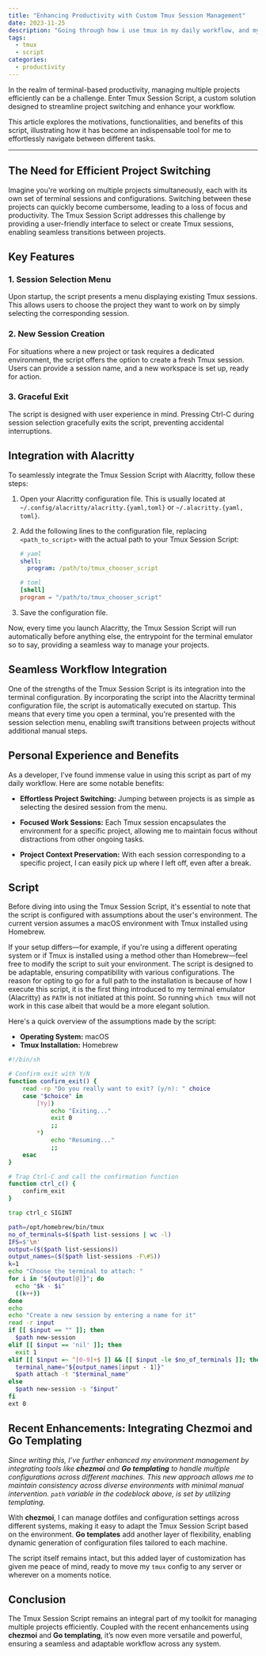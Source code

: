 ```yaml
---
title: "Enhancing Productivity with Custom Tmux Session Management"
date: 2023-11-25
description: "Going through how i use tmux in my daily workflow, and my little custom script"
tags:
  - tmux
  - script
categories:
  - productivity
---
```


In the realm of terminal-based productivity, managing multiple projects efficiently can be a challenge. Enter Tmux Session Script, a custom solution designed to streamline project switching and enhance your workflow.

<!--more-->

This article explores the motivations, functionalities, and benefits of this script, illustrating how it has become an indispensable tool for me to effortlessly navigate between different tasks.

---

## The Need for Efficient Project Switching

Imagine you're working on multiple projects simultaneously, each with its own set of terminal sessions and configurations. Switching between these projects can quickly become cumbersome, leading to a loss of focus and productivity. The Tmux Session Script addresses this challenge by providing a user-friendly interface to select or create Tmux sessions, enabling seamless transitions between projects.

## Key Features

### 1. **Session Selection Menu**

Upon startup, the script presents a menu displaying existing Tmux sessions. This allows users to choose the project they want to work on by simply selecting the corresponding session.

### 2. **New Session Creation**

For situations where a new project or task requires a dedicated environment, the script offers the option to create a fresh Tmux session. Users can provide a session name, and a new workspace is set up, ready for action.

### 3. **Graceful Exit**

The script is designed with user experience in mind. Pressing Ctrl-C during session selection gracefully exits the script, preventing accidental interruptions.

## Integration with Alacritty

To seamlessly integrate the Tmux Session Script with Alacritty, follow these steps:

1. Open your Alacritty configuration file. This is usually located at `~/.config/alacritty/alacritty.{yaml,toml}` or `~/.alacritty.{yaml, toml}`.

2. Add the following lines to the configuration file, replacing `<path_to_script>` with the actual path to your Tmux Session Script:

   ```yaml
   # yaml
   shell:
     program: /path/to/tmux_chooser_script
   ```

   ```toml
   # toml
   [shell]
   program = "/path/to/tmux_chooser_script"
   ```

3. Save the configuration file.

Now, every time you launch Alacritty, the Tmux Session Script will run automatically before anything else, the entrypoint for the terminal emulator so to say, providing a seamless way to manage your projects.

## Seamless Workflow Integration

One of the strengths of the Tmux Session Script is its integration into the terminal configuration. By incorporating the script into the Alacritty terminal configuration file, the script is automatically executed on startup. This means that every time you open a terminal, you're presented with the session selection menu, enabling swift transitions between projects without additional manual steps.

## Personal Experience and Benefits

As a developer, I've found immense value in using this script as part of my daily workflow. Here are some notable benefits:

- **Effortless Project Switching:** Jumping between projects is as simple as selecting the desired session from the menu.

- **Focused Work Sessions:** Each Tmux session encapsulates the environment for a specific project, allowing me to maintain focus without distractions from other ongoing tasks.

- **Project Context Preservation:** With each session corresponding to a specific project, I can easily pick up where I left off, even after a break.

## Script

Before diving into using the Tmux Session Script, it's essential to note that the script is configured with assumptions about the user's environment. The current version assumes a macOS environment with Tmux installed using Homebrew.

If your setup differs—for example, if you're using a different operating system or if Tmux is installed using a method other than Homebrew—feel free to modify the script to suit your environment. The script is designed to be adaptable, ensuring compatibility with various configurations.
The reason for opting to go for a full path to the installation is because of how I execute this script, it is the first thing introduced to my terminal emulator (Alacritty) as `PATH` is not initiated at this point. So running `which tmux` will not work in this case albeit that would be a more elegant solution.

Here's a quick overview of the assumptions made by the script:

- **Operating System:** macOS
- **Tmux Installation:** Homebrew

```bash
#!/bin/sh

# Confirm exit with Y/N
function confirm_exit() {
    read -rp "Do you really want to exit? (y/n): " choice
    case "$choice" in
        [Yy])
            echo "Exiting..."
            exit 0
            ;;
        *)
            echo "Resuming..."
            ;;
    esac
}

# Trap Ctrl-C and call the confirmation function
function ctrl_c() {
    confirm_exit
}

trap ctrl_c SIGINT

path=/opt/homebrew/bin/tmux
no_of_terminals=$($path list-sessions | wc -l)
IFS=$'\n'
output=($($path list-sessions))
output_names=($($path list-sessions -F\#S))
k=1
echo "Choose the terminal to attach: "
for i in "${output[@]}"; do
  echo "$k - $i"
  ((k++))
done
echo
echo "Create a new session by entering a name for it"
read -r input
if [[ $input == "" ]]; then
  $path new-session
elif [[ $input == 'nil' ]]; then
  exit 1
elif [[ $input =~ ^[0-9]+$ ]] && [[ $input -le $no_of_terminals ]]; then
  terminal_name="${output_names[input - 1]}"
  $path attach -t "$terminal_name"
else
  $path new-session -s "$input"
fi
ext 0
```

## Recent Enhancements: Integrating Chezmoi and Go Templating

_Since writing this, I’ve further enhanced my environment management by integrating tools like **chezmoi** and **Go templating** to handle multiple configurations across different machines. This new approach allows me to maintain consistency across diverse environments with minimal manual intervention. `path` variable in the codeblock above, is set by utilizing templating._

With **chezmoi**, I can manage dotfiles and configuration settings across different systems, making it easy to adapt the Tmux Session Script based on the environment. **Go templates** add another layer of flexibility, enabling dynamic generation of configuration files tailored to each machine.

The script itself remains intact, but this added layer of customization has given me peace of mind, ready to move my `tmux` config to any server or wherever on a moments notice.

## Conclusion

The Tmux Session Script remains an integral part of my toolkit for managing multiple projects efficiently. Coupled with the recent enhancements using **chezmoi** and **Go templating**, it’s now even more versatile and powerful, ensuring a seamless and adaptable workflow across any system.

